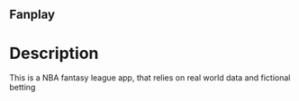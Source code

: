 ## Fanplay
# Description
This is a NBA fantasy league app, that relies on real world data and fictional betting